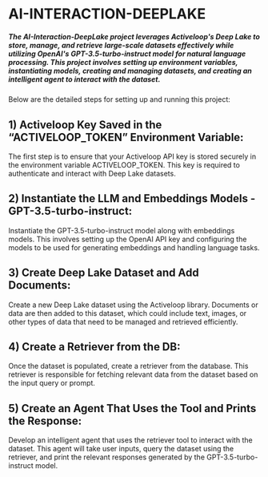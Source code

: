 # AI-INTERACTION-DEEPLAKE

<h5>The AI-Interaction-DeepLake project leverages Activeloop's Deep Lake to store, manage, and retrieve large-scale datasets effectively while utilizing OpenAI's GPT-3.5-turbo-instruct model for natural language processing. This project involves setting up environment variables, instantiating models, creating and managing datasets, and creating an intelligent agent to interact with the dataset. </h5>
  
Below are the detailed steps for setting up and running this project:


<h2> 1) Activeloop Key Saved in the “ACTIVELOOP_TOKEN” Environment Variable: </h2>

The first step is to ensure that your Activeloop API key is stored securely in the environment variable ACTIVELOOP_TOKEN. This key is required to authenticate and interact with Deep Lake datasets.

<h2> 2) Instantiate the LLM and Embeddings Models - GPT-3.5-turbo-instruct: </h2>

Instantiate the GPT-3.5-turbo-instruct model along with embeddings models. This involves setting up the OpenAI API key and configuring the models to be used for generating embeddings and handling language tasks.

<h2> 3) Create Deep Lake Dataset and Add Documents: </h2>

Create a new Deep Lake dataset using the Activeloop library. Documents or data are then added to this dataset, which could include text, images, or other types of data that need to be managed and retrieved efficiently.

<h2> 4) Create a Retriever from the DB: </h2>

Once the dataset is populated, create a retriever from the database. This retriever is responsible for fetching relevant data from the dataset based on the input query or prompt.

<h2> 5) Create an Agent That Uses the Tool and Prints the Response: </h2>

Develop an intelligent agent that uses the retriever tool to interact with the dataset. This agent will take user inputs, query the dataset using the retriever, and print the relevant responses generated by the GPT-3.5-turbo-instruct model.
